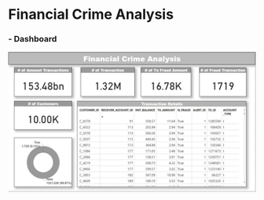 
# Financial Crime Analysis

### - Dashboard
![alt tag](https://github.com/sahilpatni95/Data-Analytics-Bootcamp/blob/main/Coursathon%20Challenges/Financial%20Crime%20Analysis/Capture.JPG)
